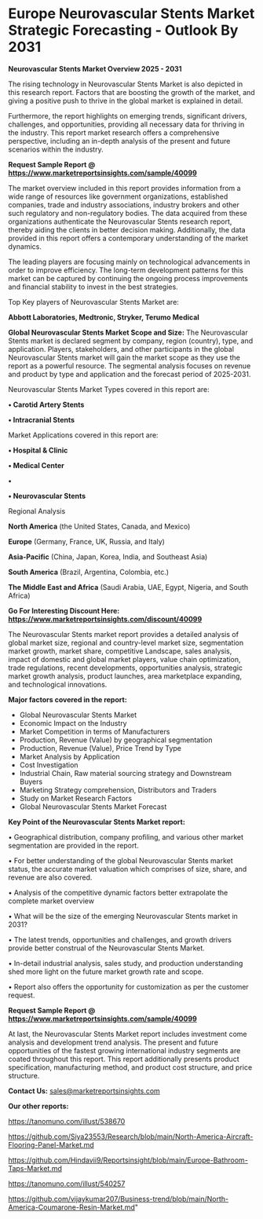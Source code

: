 # Europe Neurovascular Stents Market Strategic Forecasting - Outlook By 2031

<Strong> Neurovascular Stents Market Overview 2025 - 2031</strong>

The rising technology in Neurovascular Stents Market is also depicted in this research report. Factors that are boosting the growth of the market, and giving a positive push to thrive in the global market is explained in detail.

Furthermore, the report highlights on emerging trends, significant drivers, challenges, and opportunities, providing all necessary data for thriving in the industry. This report market research offers a comprehensive perspective, including an in-depth analysis of the present and future scenarios within the industry.

<strong>Request Sample Report @ <a href=https://www.marketreportsinsights.com/sample/40099>https://www.marketreportsinsights.com/sample/40099</a></strong>

The market overview included in this report provides information from a wide range of resources like government organizations, established companies, trade and industry associations, industry brokers and other such regulatory and non-regulatory bodies. The data acquired from these organizations authenticate the Neurovascular Stents research report, thereby aiding the clients in better decision making. Additionally, the data provided in this report offers a contemporary understanding of the market dynamics.

The leading players are focusing mainly on technological advancements in order to improve efficiency. The long-term development patterns for this market can be captured by continuing the ongoing process improvements and financial stability to invest in the best strategies.

Top Key players of Neurovascular Stents Market are:

<strong>Abbott Laboratories, Medtronic, Stryker, Terumo Medical</strong>

<strong><b>Global Neurovascular Stents Market Scope and Size:</b></strong>
The Neurovascular Stents market is declared segment by company, region (country), type, and application. Players, stakeholders, and other participants in the global Neurovascular Stents market will gain the market scope as they use the report as a powerful resource. The segmental analysis focuses on revenue and product by type and application and the forecast period of 2025-2031.

Neurovascular Stents Market Types covered in this report are:

<strong>•  Carotid Artery Stents

•  Intracranial Stents</strong>

Market Applications covered in this report are:

<strong>•  Hospital & Clinic

•  Medical Center

•  

•  Neurovascular Stents</strong> 

Regional Analysis

<strong>North America</strong> (the United States, Canada, and Mexico)

<strong>Europe</strong> (Germany, France, UK, Russia, and Italy)

<strong>Asia-Pacific</strong> (China, Japan, Korea, India, and Southeast Asia)

<strong>South America</strong> (Brazil, Argentina, Colombia, etc.)

<strong>The Middle East and Africa</strong> (Saudi Arabia, UAE, Egypt, Nigeria, and South Africa)

<strong>Go For Interesting Discount Here: <a href=https://www.marketreportsinsights.com/discount/40099>https://www.marketreportsinsights.com/discount/40099</a></strong>

The Neurovascular Stents market report provides a detailed analysis of global market size, regional and country-level market size, segmentation market growth, market share, competitive Landscape, sales analysis, impact of domestic and global market players, value chain optimization, trade regulations, recent developments, opportunities analysis, strategic market growth analysis, product launches, area marketplace expanding, and technological innovations.

<strong><b>Major factors covered in the report:</b></strong>
<ul>
  <li>Global Neurovascular Stents Market </li>
  <li>Economic Impact on the Industry</li>
  <li>Market Competition in terms of Manufacturers</li>
  <li>Production, Revenue (Value) by geographical segmentation</li>
  <li>Production, Revenue (Value), Price Trend by Type</li>
  <li>Market Analysis by Application</li>
  <li>Cost Investigation</li>
  <li>Industrial Chain, Raw material sourcing strategy and Downstream Buyers</li>
  <li>Marketing Strategy comprehension, Distributors and Traders</li>
  <li>Study on Market Research Factors</li>
  <li>Global Neurovascular Stents Market Forecast</li>
</ul>

<strong><b>Key Point of the Neurovascular Stents Market report:</b></strong>

• Geographical distribution, company profiling, and various other market segmentation are provided in the report.

• For better understanding of the global Neurovascular Stents market status, the accurate market valuation which comprises of size, share, and revenue are also covered.

• Analysis of the competitive dynamic factors better extrapolate the complete market overview

• What will be the size of the emerging Neurovascular Stents market in 2031?

• The latest trends, opportunities and challenges, and growth drivers provide better construal of the Neurovascular Stents Market.

• In-detail industrial analysis, sales study, and production understanding shed more light on the future market growth rate and scope.

• Report also offers the opportunity for customization as per the customer request.

<strong>Request Sample Report @ <a href=https://www.marketreportsinsights.com/sample/40099>https://www.marketreportsinsights.com/sample/40099</a></strong>

At last, the Neurovascular Stents Market report includes investment come analysis and development trend analysis. The present and future opportunities of the fastest growing international industry segments are coated throughout this report. This report additionally presents product specification, manufacturing method, and product cost structure, and price structure.

<strong>Contact Us:</strong>
sales@marketreportsinsights.com

<strong>Our other reports:</strong>

<a href=https://tanomuno.com/illust/538670>https://tanomuno.com/illust/538670</a>

<a href=https://github.com/Siya23553/Research/blob/main/North-America-Aircraft-Flooring-Panel-Market.md>https://github.com/Siya23553/Research/blob/main/North-America-Aircraft-Flooring-Panel-Market.md</a>

<a href=https://github.com/Hindavii9/Reportsinsight/blob/main/Europe-Bathroom-Taps-Market.md>https://github.com/Hindavii9/Reportsinsight/blob/main/Europe-Bathroom-Taps-Market.md</a>

<a href=https://tanomuno.com/illust/540257>https://tanomuno.com/illust/540257</a>

<a href=https://github.com/vijaykumar207/Business-trend/blob/main/North-America-Coumarone-Resin-Market.md>https://github.com/vijaykumar207/Business-trend/blob/main/North-America-Coumarone-Resin-Market.md</a>"
